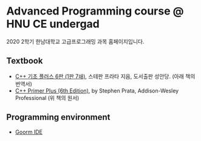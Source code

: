 # Advanced Programming course @ HNU CE undergad
2020 2학기 한남대학교 고급프로그래밍 과목 홈페이지입니다.

## Textbook
* [C++ 기초 플러스 6판 (1판 7쇄)](https://www.cyber.co.kr/shop/goods/goods_view.php?goodsno=5888), 스테판 프라타 지음,  도서출판 성안당. (아래 책의 번역서)
* [C++ Primer Plus (6th Edition)](https://www.amazon.com/Primer-Plus-6th-Developers-Library/dp/0321776402), by Stephen Prata, Addison-Wesley Professional (위 책의 원서)

## Programming environment
* [Goorm IDE](https://ide.goorm.io/)

